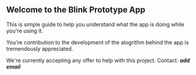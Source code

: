 ## Welcome to the Blink Prototype App

This is simple guide to help you understand what the app is doing while you're using it.

You're contribution to the development of the alogrithm behind the app is tremendously appreciated.

We're currently accepting any offer to help with this project. 
Contact: ***add email***